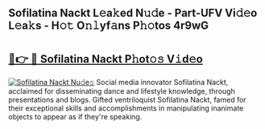 ## Sofilatina Nackt L𝚎a𝚔ed N𝚞𝚍e - Part-UFV Vi𝚍𝚎o L𝚎a𝚔s - H𝚘𝚝 O𝚗𝚕yf𝚊ns P𝚑𝚘tos 4r9wG

# <h2><a href="http://kfe85x.oniu.top/?m=Sofilatina+Nackt">🔗👉 🔴 Sofilatina Nackt P𝚑ot𝚘𝚜 V𝚒d𝚎o</a></h2>

[![Sofilatina Nackt Nu𝚍e𝚜](https://i.imgur.com/0qMVB7G.gif)](http://kfe85x.oniu.top/?m=Sofilatina+Nackt)
Social media innovator Sofilatina Nackt, acclaimed for disseminating dance and lifestyle knowledge, through presentations and blogs. Gifted ventriloquist Sofilatina Nackt, famed for their exceptional skills and accomplishments in manipulating inanimate objects to appear as if they're speaking.  
